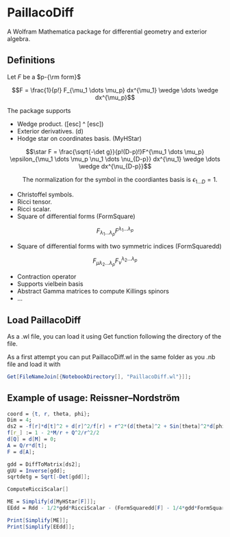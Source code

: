 # PaillacoDiff
A Wolfram Mathematica package for differential geometry and exterior algebra.

## Definitions

Let $F$ be a $p-{\rm form}$

$$F = \frac{1}{p!} F_{\mu_1 \dots \mu_p} dx^{\mu_1} \wedge \dots \wedge dx^{\mu_p}$$

The package supports

- Wedge product. ([esc] ^ [esc])
- Exterior derivatives. (d)
- Hodge star on coordinates basis. (MyHStar)
  
$$\star F = \frac{\sqrt{-\det g}}{p!(D-p)!}F^{\mu_1 \dots \mu_p} \epsilon_{\mu_1 \dots \mu_p \nu_1 \dots \nu_{D-p}} dx^{\nu_1} \wedge \dots \wedge dx^{\nu_{D-p}}$$

  $\qquad$ The normalization for the symbol in the coordiantes basis is $\epsilon_{1 \dots D} = 1$.

- Christoffel symbols.
- Ricci tensor.
- Ricci scalar. 
- Square of differential forms  (FormSquare)

  
$$F_{\lambda_1 \dots \lambda_p} F^{\lambda_1 \dots \lambda_p}$$


- Square of differential forms with two symmetric indices (FormSquaredd)

$$F_{\mu \lambda_2 \dots \lambda_p} F_{\nu}{}^{\lambda_2 \dots \lambda_p}$$
  
- Contraction operator  
- Supports vielbein basis
- Abstract Gamma matrices to compute Killings spinors
- ...

## Load PaillacoDiff
As a .wl file, you can load it using Get function following the directory of the file.

As a first attempt you can put PaillacoDiff.wl in the same folder as you .nb file and load it with

```mathematica
Get[FileNameJoin[{NotebookDirectory[], "PaillacoDiff.wl"}]];
```

## Example of usage: Reissner–Nordström

```mathematica
coord = {t, r, theta, phi};
Dim = 4;
ds2 = -f[r]*d[t]^2 + d[r]^2/f[r] + r^2*(d[theta]^2 + Sin[theta]^2*d[phi]^2);
f[r_] := 1 - 2*M/r + Q^2/r^2/2
d[Q] = d[M] = 0;
A = Q/r*d[t];
F = d[A];

gdd = DiffToMatrix[ds2];
gUU = Inverse[gdd];
sqrtdetg = Sqrt[-Det[gdd]];

ComputeRicciScalar[]

ME = Simplify[d[MyHStar[F]]];
EEdd = Rdd - 1/2*gdd*RicciScalar - (FormSquaredd[F] - 1/4*gdd*FormSquare[F]);

Print[Simplify[ME]];
Print[Simplify[EEdd]];
```










